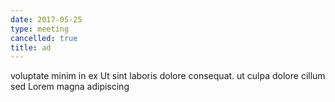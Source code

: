 ```yaml
---
date: 2017-05-25
type: meeting
cancelled: true
title: ad
---
```

voluptate minim in ex Ut sint laboris dolore consequat. ut culpa dolore cillum sed Lorem magna adipiscing
